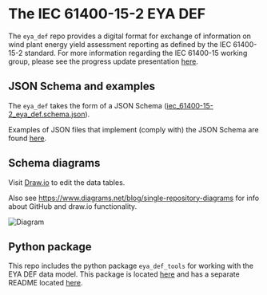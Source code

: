 # The IEC 61400-15-2 EYA DEF

The `eya_def` repo provides a digital format for exchange of information
on wind plant energy yield assessment reporting as defined by the
IEC 61400-15-2 standard. For more information regarding the IEC 61400-15
working group, please see the progress update presentation
[here](https://zenodo.org/record/3952717).

## JSON Schema and examples

The `eya_def` takes the form of a JSON Schema
([iec_61400-15-2_eya_def.schema.json](
json_schema/iec_61400-15-2_eya_def.schema.json)).

Examples of JSON files that implement (comply with) the JSON Schema are
found [here](json_schema/examples).

## Schema diagrams

Visit [Draw.io](https://draw.io) to edit the data tables.

Also see https://www.diagrams.net/blog/single-repository-diagrams for
info about GitHub and draw.io functionality.

  ![Diagram](https://github.com/IEC-61400-15/energy_yield_reporting_DEF/blob/main/SVG_IEC%2061400-15-2%20DEF.drawio.svg)

## Python package

This repo includes the python package `eya_def_tools` for working with
the EYA DEF data model. This package is located [here](python_package)
and has a separate README located [here](python_package/README.md).
